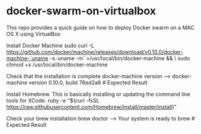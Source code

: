 # docker-swarm-on-virtualbox
This repo provides a quick guide on how to deploy Docker swarm on a MAC OS X using VirtualBox


Install Docker Machine
  	sudo curl -L https://github.com/docker/machine/releases/download/v0.10.0/docker-machine-`uname -s`-`uname -m` >/usr/local/bin/docker-machine && \ sudo chmod +x /usr/local/bin/docker-machine
    
    
Check that the installation is complete
    docker-machine version
      --> docker-machine version 0.10.0, build 76ed2a6  # Expected Result
    
Install Homebrew.  This is basically installing or updating the command line tools for XCode.
    ruby -e "$(curl -fsSL https://raw.githubusercontent.com/Homebrew/install/master/install)"
    
    
Check your brew installation
  	brew doctor
      --> Your system is ready to brew  # Expected Result
